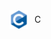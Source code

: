 <div style="display: flex; align-items: center; gap: 10px;">
    <img style="width: 30px; height: 30px;" src="https://raw.githubusercontent.com/devicons/devicon/refs/heads/master/icons/c/c-original.svg" alt="C Icon" />
    <p>C</p>
</div>
